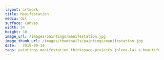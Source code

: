 ```yaml
---
layout: artwork
title: Manifestation
media: Oil
surface: Canvas
width: 24
height: 30
image_url: /images/paintings/manifestation.jpg
image_thumb_url: /images/thumbnails/paintings/manifestation.jpg
date:   2019-09-14
tags: paintings manifestation thinkspace-projects jolene-lai a-beautiful-haunting
---
```

